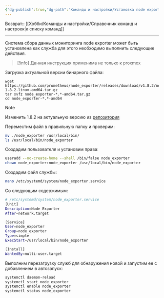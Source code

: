 ```yaml
---
{"dg-publish":true,"dg-path":"Команды и настройки/Установка node exporter как служба.md","permalink":"/komandy-i-nastrojki/ustanovka-node-exporter-kak-sluzhba/","updated":"2024-09-11T01:08:17+03:00"}
---
```


Возврат:: [[Хобби/Команды и настройки/Справочник команд и настроек\|к списку команд]]

---
Система сбора данных мониторинга node exporter может быть установлена как служба для этого необходимо выполнить следующие действия.

> [!info]
> Данная инструкция применима не только к proxmox

Загрузка актуальной версии бинарного файла:
```shell
wget https://github.com/prometheus/node_exporter/releases/download/v1.8.2/node_exporter-1.8.2.linux-amd64.tar.gz
tar xvfz node_exporter-*.*-amd64.tar.gz
cd node_exporter-*.*-amd64
```

> [!note]
> Изменить 1.8.2 на актуальную версию из [репозитория](https://github.com/prometheus/node_exporter?tab=readme-ov-file)

Переместим файл в правильную папку и проверим:
```sh
mv ./node_exporter /usr/local/bin/
ls /usr/local/bin/node_exporter
```

Создадим пользователя и установим права:
```sh
useradd --no-create-home --shell /bin/false node_exporter
chown node_exporter:node_exporter /usr/local/bin/node_exporter
```

Создадим файл службы:
```sh
nano /etc/systemd/system/node_exporter.service
```
Со следующим содержимым:
```sh
# /etc/systemd/system/node_exporter.service
[Unit]
Description=Node Exporter
After=network.target

[Service]
User=node_exporter
Group=node_exporter
Type=simple
ExecStart=/usr/local/bin/node_exporter

[Install]
WantedBy=multi-user.target
```

Выполним перезагрузку служб для обнаружения новой и запустим ее с добавлением в автозапуск:
```sh
systemctl daemon-reload
systemctl start node_exporter
systemctl enable node_exporter
systemctl status node_exporter
```
